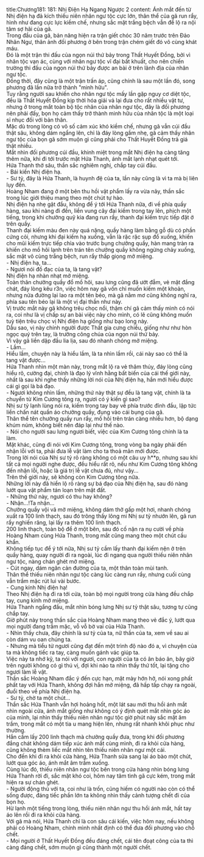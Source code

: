 title:Chương181: 181: Nhị Điện Hạ Ngang Ngược 2
content:
Ánh mắt đến từ Nhị điện hạ đả kích thiếu niên nhân ngư tộc cực lớn, thân thể của gã run rẩy, hình như đang cực lực kiềm chế, nhưng sắc mặt trắng bệch vẫn để lộ ra nội tâm sợ hãi của gã.<br>Trong đầu của gã, bản năng hiện ra trận giết chóc 30 năm trước trên Đảo Nhân Ngư, thân ảnh đối phương ở bên trong trận chém giết đó vô cùng khát máu.<br>Đó là một trận thi đấu của ngọn núi thứ bảy trong Thất Huyết Đồng, bởi vì nhân tộc vạn ác, cùng với nhân ngư tộc vĩ đại bất khuất, cho nên chiến trường thi đấu của ngọn núi thứ bảy được an bài ở trên lãnh địa của nhân ngư tộc.<br>Đồng thời, đây cũng là một trận trấn áp, cũng chính là sau một lần đó, song phương đã lần nữa trở thành "minh hữu".<br>Tuy rằng người sau khiến cho nhân ngư tộc mấy lần gặp nguy cơ diệt tộc, đều là Thất Huyết Đồng kịp thời hóa giải vả lại đưa cho rất nhiều vật tư, nhưng ở trong mắt toàn bộ tộc nhân của nhân ngư tộc, đây là đối phương nên phải đấy, bọn họ cảm thấy trở thành minh hữu của nhân tộc là một loại sỉ nhục đối với bản thân.<br>Mặc dù trong lòng có vô số cảm xúc khó kiềm chế, nhưng gã vẫn cúi đầu thật sâu, không dám ngẩng lên, chỉ là đáy lòng gầm nhẹ, gã cảm thấy nhân ngư tộc của bọn gã sớm muộn gì cũng phải cho Thất Huyết Đồng trả giá thật nhiều.<br>Mắt nhìn đối phương cúi đầu, khinh miệt trong mắt Nhị điện hạ càng tăng thêm nữa, khi đi tới trước mặt Hứa Thanh, ánh mắt lạnh nhạt quét tới.<br>Hứa Thanh thở sâu, thần sắc nghiêm nghị, chắp tay cúi đầu.<br>- Bái kiến Nhị điện hạ.<br>- Sư tỷ, đây là Hứa Thanh, là huynh đệ của ta, lần này cũng là vì ta mà bị liên lụy đến.<br>Hoàng Nham đang ở một bên thu hồi vật phẩm lấy ra vừa nãy, thần sắc trong lúc giới thiệu mang theo một chút tự hào.<br>Nhị điện hạ nhẹ gật đầu, không để ý tới Hứa Thanh nữa, đi về phía quầy hàng, sau khi nàng đi đến, liền vung cây đại kiếm trong tay lên, phịch một tiếng, trong khi chưởng quỹ kia đang run rẩy, thanh đại kiếm trực tiếp đặt ở trên quầy.<br>Thanh đại kiếm màu đen này quá nặng, quầy hàng làm bằng gỗ dù có phần cứng cỏi, nhưng khi đại kiếm hạ xuống, vẫn là rặc rặc sụp đổ xuống, khiến cho mũi kiếm trực tiếp chỉa vào trước bụng chưởng quầy, hàn mang tràn ra khiến cho mồ hôi lạnh trên trán tên chưởng quầy không ngừng chảy xuống, sắc mặt vô cùng trắng bệch, run rẩy thấp giọng mở miệng.<br>- Nhị điện hạ, ta...<br>- Ngươi nói đồ đạc của ta, là tang vật?<br>Nhị điện hạ nhàn nhạt mở miệng.<br>Toàn thân chưởng quầy đổ mồ hôi, sau lưng cũng đã ướt đẫm, vẻ mặt đắng chát, đáy lòng kêu r3n, việc hôm nay gã vốn chỉ muốn kiếm một khoản, nhưng nửa đường lại lao ra một tên béo, mà gã nằm mơ cũng không nghĩ ra, phía sau tên béo lại là một vị đại thần như này.<br>Vị trước mắt này gã không trêu chọc nổi, thậm chí gã cảm thấy mình có nói ra, coi như là vị chấp sự an bài việc này cho mình, có lẽ cũng không muốn tuỳ tiện trêu chọc vị Nhị điện hạ giống như bạo long này.<br>Dẫu sao, vị này chính người được Thất gia cưng chiều, giống như như hòn ngọc quý trên tay, là trưởng công chúa của ngọn núi thứ bảy.<br>Vì vậy gã liền dập đầu lia lịa, sau đó nhanh chóng mở miệng.<br>- Lầm...<br>Hiểu lầm, chuyện này là hiểu lầm, là ta nhìn lầm rồi, cái này sao có thể là tang vật được...<br>Hứa Thanh nhìn một màn này, trong mắt lộ ra vẻ thâm thúy, đáy lòng cũng hiểu rõ, cường đại, chính là đạo lý vĩnh hằng bất biến của cái thế giới này, nhất là sau khi nghe thấy những lời nói của Nhị điện hạ, hắn mới hiểu được cái gì gọi là bá đạo.<br>- Ngươi không nhìn lầm, những thứ này thật sự đều là tang vật, chính là ta chuyển từ Kim Cương tông ra, ngươi có ý kiến gì sao?<br>Nhị sư tỷ lạnh lùng nói ra, kiếm trong tay bay về phía trước đỉnh đầu, lập tức liền chấn nát quần áo chưởng quầy, đụng vào cái bụng của gã.<br>Thân thể tên chưởng quầy run rẩy, mồ hôi trên trán càng nhiều hơn, bộ dạng khúm núm, không biết nên đáp lại như thế nào.<br>- Nói cho người sau lưng ngươi biết, việc của Kim Cương tông chính là ta làm.<br>Mặt khác, cũng đi nói với Kim Cương tông, trong vòng ba ngày phải đến nhận lỗi với ta, phải đưa lễ vật làm cho ta thoả mãn mới được.<br>Trong lời nói của Nhị sư tỷ rõ ràng không có một câu uy h**p, nhưng sau khi tất cả mọi người nghe được, đều hiểu rất rõ, nếu như Kim Cương tông không đến nhận lỗi, hoặc là giá trị lễ vật chưa đủ, như vậy...<br>Trên thế giới này, sẽ không còn Kim Cương tông nữa.<br>Những lời này đã hiển lộ rõ ràng sự bá đạo của Nhị điện hạ, sau đó nàng lướt qua vật phẩm tán loạn trên mặt đất.<br>- Những thứ này, ngươi có thu hay không?<br>- Nhận...!Ta nhận...<br>Chưởng quầy vội vã mở miệng, không dám thở gấp một hơi, nhanh chóng xuất ra 100 linh thạch, sau đó trông thấy lông mi Nhị sư tỷ nhướn lên, gã run rẩy nghiến răng, lại lấy ra thêm 100 linh thạch.<br>200 linh thạch, toàn bộ để ở một bên, sau đó cố nặn ra nụ cười về phía Hoàng Nham cùng Hứa Thanh, trong mắt cũng mang theo một chút cầu khẩn.<br>Không tiếp tục để ý tới nữa, Nhị sư tỷ cầm lấy thanh đại kiếm nện ở trên quầy hàng, quay người đi ra ngoài, lúc đi ngang qua người thiếu niên nhân ngư tộc, nàng chán ghét mở miệng.<br>- Cút ngay, dám ngăn cản đường của ta, một thân toàn mùi tanh.<br>Thân thể thiếu niên nhân ngư tộc càng lúc càng run rẩy, nhưng cuối cùng vẫn trầm mặc rút lui vài bước.<br>- Cung kính Nhị điện hạ!<br>Theo Nhị điện hạ đi ra tới cửa, toàn bộ mọi người trong cửa hàng đều chắp tay, cung kính mở miệng.<br>Hứa Thanh ngẩng đầu, mắt nhìn bóng lưng Nhị sư tỷ thật sâu, tương tự cũng chắp tay.<br>Giờ phút này trong thần sắc của Hoàng Nham mang theo vẻ đắc ý, lướt qua mọi người đang trầm mặc, vỗ vỗ bờ vai của Hứa Thanh.<br>- Nhìn thấy chưa, đây chính là sư tỷ của ta, nữ thần của ta, xem về sau ai còn dám vu oan chúng ta.<br>- Nhưng mà tiểu tử ngươi cũng đạt đến một trình độ nào đó a, vì chuyện của ta mà không tiếc ra tay, càng muốn gánh vác giúp ta.<br>Việc này ta nhớ kỹ, ta nói với ngươi, con người của ta có ân báo ân, bây giờ trên người không có gì thú vị, đợi khi nào ta nhìn thấy thứ tốt, lại tặng cho ngươi làm lễ vật.<br>Thần sắc Hoàng Nham đắc ý đến cực hạn, mặt mày hớn hở, nói xong phất phất tay với Hứa Thanh, không đợi hắn mở miệng, đã hấp tấp chạy ra ngoài, đuổi theo về phía Nhị điện hạ.<br>- Sư tỷ, chờ ta một chút...<br>Thần sắc Hứa Thanh vẫn hơi hoảng hốt, một lát sau mới thu hồi ánh mắt nhìn ngoài cửa, ánh mắt giống như không có ý định quét mắt nhìn góc áo của mình, lại nhìn thấy thiếu niên nhân ngư tộc giờ phút này sắc mặt âm trầm, trong mắt có một tia u mang hiện lên, nhưng rất nhanh khôi phục như thường.<br>Hắn cầm lấy 200 linh thạch mà chưởng quầy đưa, trong khi đối phương đắng chát không dám tiếp xúc ánh mắt cùng mình, đi ra khỏi cửa hàng, cũng không thèm liếc mắt nhìn tên thiếu niên nhân ngư một cái.<br>Cho đến khi đi ra khỏi cửa hàng, Hứa Thanh sửa sang lại áo bào một chút, lướt qua góc áo, ánh mắt âm trầm xuống.<br>Cùng lúc đó, thiếu niên nhân ngư tộc bên trong cửa hàng nhìn bóng lưng Hứa Thanh rời đi, sắc mặt khó coi, hôm nay tâm tình gã cực kém, trong mắt hiện ra sự chán ghét.<br>- Người động thủ với ta, coi như là trốn, cũng hiếm có người nào còn có thể sống được, đáng tiếc phần lớn ta không nhìn thấy cảnh tượng chết đi của bọn họ.<br>Hừ lạnh một tiếng trong lòng, thiếu niên nhân ngư thu hồi ánh mắt, hất tay áo lên rồi đi ra khỏi cửa hàng.<br>Với gã mà nói, Hứa Thanh chỉ là con sâu cái kiến, việc hôm nay, nếu không phải có Hoàng Nham, chính mình nhất định có thể đưa đối phương vào chỗ chết.<br>- Mọi người ở Thất Huyết Đồng đều đáng chết, cái tên đoạt công của ta thì càng đáng chết, sớm muộn gì cũng thành một người chết.<br>